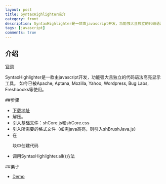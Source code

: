 ```yaml
---
layout: post
title: SyntaxHighlighter简介
category: front
description: SyntaxHighlighter是一款由javascript开发，功能强大且独立的代码语法高亮显示工具。
tags: [javascript]
comments: true
---
```


## 介绍
<a href="http://alexgorbatchev.com/SyntaxHighlighter/">官网</a>

SyntaxHighlighter是一款由javascript开发，功能强大且独立的代码语法高亮显示工具。
如今已被Apache, Aptana, Mozilla, Yahoo, Wordpress, Bug Labs, Freshbooks等使用。


##步骤
- <a href="http://alexgorbatchev.com/SyntaxHighlighter/download/">下载地址</a>
- 解压。
- 引入基础文件：shCore.js和shCore.css
- 引入所需要的格式文件（如需java高亮，则引入shBrushJava.js）
- 在<pre />块中创建代码
- 调用SyntaxHighlighter.all()方法

##栗子
- <a href="http://alexgorbatchev.com/SyntaxHighlighter/manual/demo/">Demo</a>





